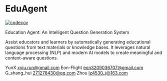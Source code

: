 # EduAgent

[![codecov](https://codecov.io/gh/im-zhong/eduagent/branch/main/graph/badge.svg)](https://codecov.io/gh/im-zhong/eduagent)

Education Agent: An Intelligent Question Generation System

Assist educators and learners by automatically generating educational questions from text materials or knowledge bases. It leverages natural language processing (NLP) and modern AI models to create meaningful and context-aware questions.

YunX <xyiu.run@gmail.com>
Eon-Flight <eon3209036707@gmail.com>
G_shang_hui <271278430@qq.com>
Zhou <lz4530_j@163.com>

